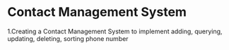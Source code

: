 # Contact Management System

1.Creating a Contact Management System to implement adding, querying, updating, deleting, sorting phone number
